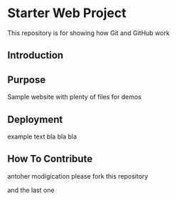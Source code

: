 # Starter Web Project

This repository is for showing how Git and GitHub work

## Introduction

## Purpose

Sample website with plenty of files for demos

## Deployment

example text bla bla bla

## How To Contribute
antoher modigication
please fork this repository

and the last one
